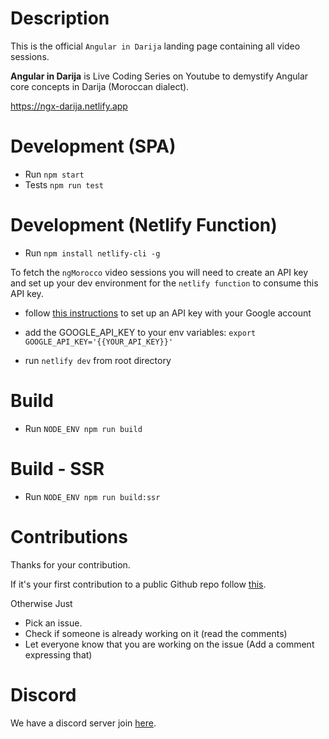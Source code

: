 # Description

This is the official `Angular in Darija` landing page containing all video sessions.

**Angular in Darija** is Live Coding Series on Youtube to demystify Angular core concepts in Darija (Moroccan dialect).

https://ngx-darija.netlify.app

# Development (SPA)

- Run `npm start`
- Tests `npm run test`  

# Development (Netlify Function)

- Run `npm install netlify-cli -g`

To fetch the `ngMorocco` video sessions you will need to create an API key and
set up your dev environment for the `netlify function` to consume this API key.

- follow [this instructions](https://developers.google.com/maps/documentation/maps-static/get-api-key?hl=en) to set up an API key
  with your Google account
- add the GOOGLE_API_KEY to your env variables: `export GOOGLE_API_KEY='{{YOUR_API_KEY}}'`
  
- run `netlify dev` from root directory

# Build

- Run `NODE_ENV npm run build`

# Build - SSR

- Run `NODE_ENV npm run build:ssr`

# Contributions

Thanks for your contribution.

If it's your first contribution to a public Github repo follow [this](https://github.com/firstcontributions/first-contributions).

Otherwise Just
- Pick an issue.
- Check if someone is already working on it (read the comments)
- Let everyone know that you are working on the issue (Add a comment expressing that)

# Discord

We have a discord server join [here](https://bit.ly/ngDiscord).
